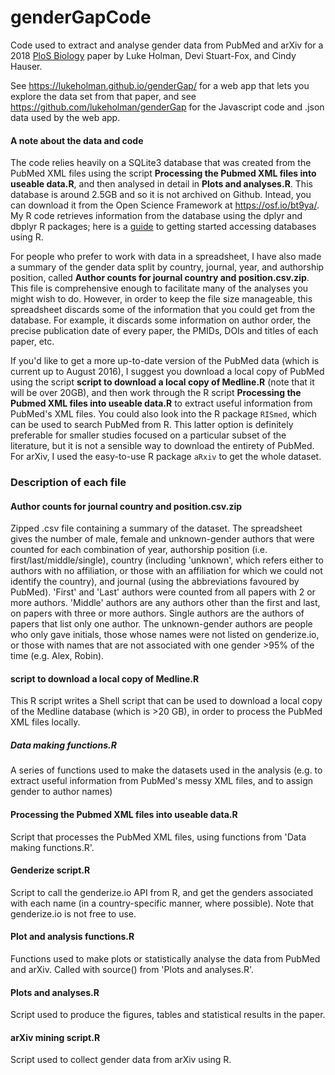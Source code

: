 # genderGapCode
Code used to extract and analyse gender data from PubMed and arXiv for a 2018 [PloS Biology](http://journals.plos.org/plosbiology/article?id=10.1371/journal.pbio.2004956) paper by Luke Holman, Devi Stuart-Fox, and Cindy Hauser.

See https://lukeholman.github.io/genderGap/ for a web app that lets you explore the data set from that paper, and see https://github.com/lukeholman/genderGap for the Javascript code and .json data used by the web app. 

#### A note about the data and code
The code relies heavily on a SQLite3 database that was created from the PubMed XML files using the script **Processing the Pubmed XML files into useable data.R**, and then analysed in detail in **Plots and analyses.R**. This database is around 2.5GB and so it is not archived on Github. Intead, you can download it from the Open Science Framework at https://osf.io/bt9ya/. My R code retrieves information from the database using the dplyr and dbplyr R packages; here is a [guide](https://cran.r-project.org/web/packages/dbplyr/vignettes/dbplyr.html) to getting started accessing databases using R. 

For people who prefer to work with data in a spreadsheet, I have also made a summary of the gender data split by country, journal, year, and authorship position, called **Author counts for journal country and position.csv.zip**. This file is comprehensive enough to facilitate many of the analyses you might wish to do. However, in order to keep the file size manageable, this spreadsheet discards some of the information that you could get from the database. For example, it discards some information on author order, the precise publication date of every paper, the PMIDs, DOIs and titles of each paper, etc.

If you'd like to get a more up-to-date version of the PubMed data (which is current up to August 2016), I suggest you download a local copy of PubMed using the script **script to download a local copy of Medline.R** (note that it will be over 20GB), and then work through the R script **Processing the Pubmed XML files into useable data.R** to extract useful information from PubMed's XML files. You could also look into the R package ``RISmed``, which can be used to search PubMed from R. This latter option is definitely preferable for smaller studies focused on a particular subset of the literature, but it is not a sensible way to download the entirety of PubMed. For arXiv, I used the easy-to-use R package ``aRxiv`` to get the whole dataset.


### Description of each file

#### Author counts for journal country and position.csv.zip
Zipped .csv file containing a summary of the dataset. The spreadsheet gives the number of male, female and unknown-gender authors that were counted for each combination of year, authorship position (i.e. first/last/middle/single), country (including 'unknown', which refers either to authors with no affiliation, or those with an affiliation for which we could not identify the country), and journal (using the abbreviations favoured by PubMed). 'First' and 'Last' authors were counted from all papers with 2 or more authors. 'Middle' authors are any authors other than the first and last, on papers with three or more authors. Single authors are the authors of papers that list only one author. The unknown-gender authors are people who only gave initials, those whose names were not listed on genderize.io, or those with names that are not associated with one gender >95% of the time (e.g. Alex, Robin).

#### script to download a local copy of Medline.R
This R script writes a Shell script that can be used to download a local copy of the Medline database (which is >20 GB), in order to process the PubMed XML files locally.

##### Data making functions.R
A series of functions used to make the datasets used in the analysis (e.g. to extract useful information from PubMed's messy XML files, and to assign gender to author names)

#### Processing the Pubmed XML files into useable data.R
Script that processes the PubMed XML files, using functions from 'Data making functions.R'.

#### Genderize script.R
Script to call the genderize.io API from R, and get the genders associated with each name (in a country-specific manner, where possible). Note that genderize.io is not free to use.

#### Plot and analysis functions.R
Functions used to make plots or statistically analyse the data from PubMed and arXiv. Called with source() from 'Plots and analyses.R'.

#### Plots and analyses.R
Script used to produce the figures, tables and statistical results in the paper.

#### arXiv mining script.R
Script used to collect gender data from arXiv using R.
